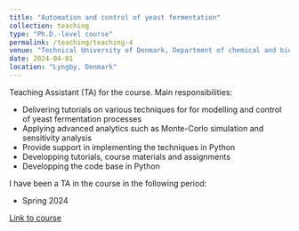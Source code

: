 ```yaml
---
title: "Automation and control of yeast fermentation"
collection: teaching
type: "Ph.D.-level course"
permalink: /teaching/teaching-4
venue: "Technical University of Denmark, Department of chemical and biochemical engineering"
date: 2024-04-01
location: "Lyngby, Denmark"
---
```


Teaching Assistant (TA) for the course. Main responsibilities:
* Delivering tutorials on various techniques for for modelling and control of yeast fermentation processes
* Applying advanced analytics such as Monte-Corlo simulation and sensitivity analysis
* Provide support in implementing the techniques in Python
* Developping tutorials, course materials and assignments
* Developping the code base in Python


I have been a TA in the course in the following period:
* Spring 2024

[Link to course](https://kurser.dtu.dk/course/2024-2025/28934)
